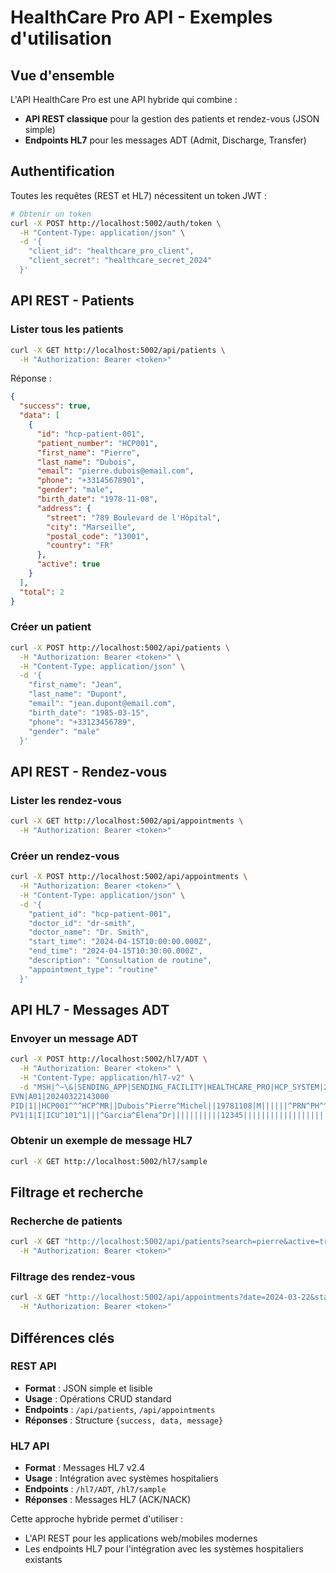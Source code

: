 # HealthCare Pro API - Exemples d'utilisation

## Vue d'ensemble

L'API HealthCare Pro est une API hybride qui combine :
- **API REST classique** pour la gestion des patients et rendez-vous (JSON simple)
- **Endpoints HL7** pour les messages ADT (Admit, Discharge, Transfer)

## Authentification

Toutes les requêtes (REST et HL7) nécessitent un token JWT :

```bash
# Obtenir un token
curl -X POST http://localhost:5002/auth/token \
  -H "Content-Type: application/json" \
  -d '{
    "client_id": "healthcare_pro_client",
    "client_secret": "healthcare_secret_2024"
  }'
```

## API REST - Patients

### Lister tous les patients
```bash
curl -X GET http://localhost:5002/api/patients \
  -H "Authorization: Bearer <token>"
```

Réponse :
```json
{
  "success": true,
  "data": [
    {
      "id": "hcp-patient-001",
      "patient_number": "HCP001",
      "first_name": "Pierre",
      "last_name": "Dubois",
      "email": "pierre.dubois@email.com",
      "phone": "+33145678901",
      "gender": "male",
      "birth_date": "1978-11-08",
      "address": {
        "street": "789 Boulevard de l'Hôpital",
        "city": "Marseille",
        "postal_code": "13001",
        "country": "FR"
      },
      "active": true
    }
  ],
  "total": 2
}
```

### Créer un patient
```bash
curl -X POST http://localhost:5002/api/patients \
  -H "Authorization: Bearer <token>" \
  -H "Content-Type: application/json" \
  -d '{
    "first_name": "Jean",
    "last_name": "Dupont",
    "email": "jean.dupont@email.com",
    "birth_date": "1985-03-15",
    "phone": "+33123456789",
    "gender": "male"
  }'
```

## API REST - Rendez-vous

### Lister les rendez-vous
```bash
curl -X GET http://localhost:5002/api/appointments \
  -H "Authorization: Bearer <token>"
```

### Créer un rendez-vous
```bash
curl -X POST http://localhost:5002/api/appointments \
  -H "Authorization: Bearer <token>" \
  -H "Content-Type: application/json" \
  -d '{
    "patient_id": "hcp-patient-001",
    "doctor_id": "dr-smith",
    "doctor_name": "Dr. Smith",
    "start_time": "2024-04-15T10:00:00.000Z",
    "end_time": "2024-04-15T10:30:00.000Z",
    "description": "Consultation de routine",
    "appointment_type": "routine"
  }'
```

## API HL7 - Messages ADT

### Envoyer un message ADT
```bash
curl -X POST http://localhost:5002/hl7/ADT \
  -H "Authorization: Bearer <token>" \
  -H "Content-Type: application/hl7-v2" \
  -d "MSH|^~\&|SENDING_APP|SENDING_FACILITY|HEALTHCARE_PRO|HCP_SYSTEM|20240322143000||ADT^A01|12345|P|2.4
EVN|A01|20240322143000
PID|1||HCP001^^^HCP^MR||Dubois^Pierre^Michel||19781108|M||||||^PRN^PH^^^33^145678901
PV1|1|I|ICU^101^1|||^Garcia^Elena^Dr|||||||||||12345|||||||||||||||||||||20240322100000"
```

### Obtenir un exemple de message HL7
```bash
curl -X GET http://localhost:5002/hl7/sample
```

## Filtrage et recherche

### Recherche de patients
```bash
curl -X GET "http://localhost:5002/api/patients?search=pierre&active=true" \
  -H "Authorization: Bearer <token>"
```

### Filtrage des rendez-vous
```bash
curl -X GET "http://localhost:5002/api/appointments?date=2024-03-22&status=booked" \
  -H "Authorization: Bearer <token>"
```

## Différences clés

### REST API
- **Format** : JSON simple et lisible
- **Usage** : Opérations CRUD standard
- **Endpoints** : `/api/patients`, `/api/appointments`
- **Réponses** : Structure `{success, data, message}`

### HL7 API
- **Format** : Messages HL7 v2.4
- **Usage** : Intégration avec systèmes hospitaliers
- **Endpoints** : `/hl7/ADT`, `/hl7/sample`
- **Réponses** : Messages HL7 (ACK/NACK)

Cette approche hybride permet d'utiliser :
- L'API REST pour les applications web/mobiles modernes
- Les endpoints HL7 pour l'intégration avec les systèmes hospitaliers existants
